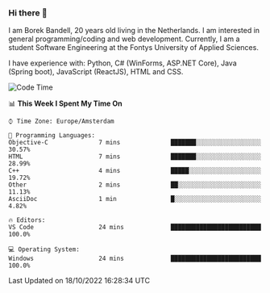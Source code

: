 ### Hi there 👋

I am Borek Bandell, 20 years old living in the Netherlands. I am interested in general programming/coding and web development. Currently, I am a student Software Engineering at the Fontys University of Applied Sciences.

I have experience with: Python, C# (WinForms, ASP.NET Core), Java (Spring boot), JavaScript (ReactJS), HTML and CSS.

<!--START_SECTION:waka-->
![Code Time](http://img.shields.io/badge/Code%20Time-241%20hrs%203%20mins-blue)

📊 **This Week I Spent My Time On** 

```text
⌚︎ Time Zone: Europe/Amsterdam

💬 Programming Languages: 
Objective-C              7 mins              ███████░░░░░░░░░░░░░░░░░░   30.57% 
HTML                     7 mins              ███████░░░░░░░░░░░░░░░░░░   28.99% 
C++                      4 mins              █████░░░░░░░░░░░░░░░░░░░░   19.72% 
Other                    2 mins              ██░░░░░░░░░░░░░░░░░░░░░░░   11.13% 
AsciiDoc                 1 min               █░░░░░░░░░░░░░░░░░░░░░░░░   4.82%

🔥 Editors: 
VS Code                  24 mins             █████████████████████████   100.0%

💻 Operating System: 
Windows                  24 mins             █████████████████████████   100.0%

```


 Last Updated on 18/10/2022 16:28:34 UTC
<!--END_SECTION:waka-->

<!--**tcBorek2002/tcBorek2002** is a ✨ _special_ ✨ repository because its `README.md` (this file) appears on your GitHub profile.

Here are some ideas to get you started:

- 🔭 I’m currently working on ...
- 🌱 I’m currently learning ...
- 👯 I’m looking to collaborate on ...
- 🤔 I’m looking for help with ...
- 💬 Ask me about ...
- 📫 How to reach me: ...
- 😄 Pronouns: ...
- ⚡ Fun fact: ...
-->
